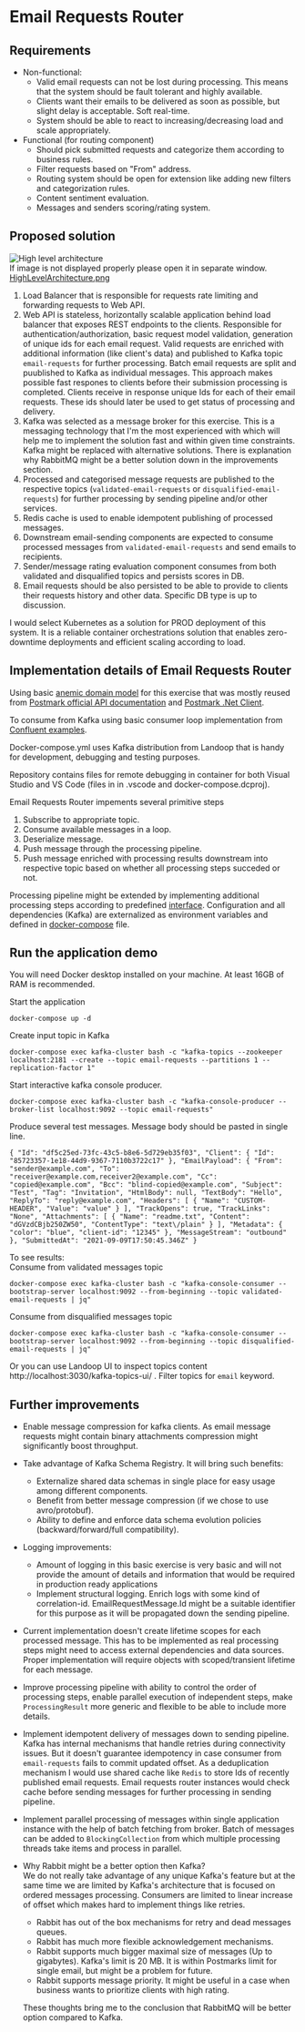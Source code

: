 # Email Requests Router

## Requirements
- Non-functional:
    - Valid email requests can not be lost during processing. This means that the system should be fault tolerant and highly available.
    - Clients want their emails to be delivered as soon as possible, but slight delay is acceptable. Soft real-time.
    - System should be able to react to increasing/decreasing load and scale appropriately.
- Functional (for routing component)
    - Should pick submitted requests and categorize them according to business rules.
    - Filter requests based on "From" address.
    - Routing system should be open for extension like adding new filters and categorization rules.
    - Content sentiment evaluation.
    - Messages and senders scoring/rating system.

## Proposed solution
![High level architecture](documentation/resources/HighLevelArchitecture.png)  
If image is not displayed properly please open it in separate window. [HighLevelArchitecture.png](https://github.com/Lildan/email-requests-router/blob/master/documentation/resources/HighLevelArchitecture.png)

1. Load Balancer that is responsible for requests rate limiting and forwarding requests to Web API.
2. Web API is stateless, horizontally scalable application behind load balancer that exposes REST endpoints to the clients. Responsible for authentication/authorization, basic request model validation, generation of unique ids for each email request. Valid requests are enriched with additional information (like client's data) and published to Kafka topic `email-requests` for further processing. Batch email requests are split and puublished to Kafka as individual messages. This approach makes possible fast respones to clients before their submission processing is completed. Clients receive in response unique Ids for each of their email requests. These ids should later be used to get status of processing and delivery.  
3. Kafka was selected as a message broker for this exercise. This is a messaging technology that I'm the most experienced with which will help me to implement the solution fast and within given time constraints. Kafka might be replaced with alternative solutions. There is explanation why RabbitMQ might be a better solution down in the improvements section.
4. Processed and categorised message requests are published to the respective topics (`validated-email-requests` or `disqualified-email-requests`) for further processing by sending pipeline and/or other services.
5. Redis cache is used to enable idempotent publishing of processed messages.
6. Downstream email-sending components are expected to consume processed messages from `validated-email-requests` and send emails to recipients.
7. Sender/message rating evaluation component consumes from both validated and disqualified topics and persists scores in DB.
8. Email requests should be also persisted to be able to provide to clients their requests history and other data. Specific DB type is up to discussion.

I would select Kubernetes as a solution for PROD deployment of this system. It is a reliable container orchestrations solution that enables  zero-downtime deployments and efficient scaling according to load.

## Implementation details of Email Requests Router
Using basic [anemic domain model](src/EmailRequestsRouter/Domain) for this exercise that was mostly reused from [Postmark official API documentation](https://postmarkapp.com/developer/api/email-api#send-a-single-email) and [Postmark .Net Client](https://github.com/wildbit/postmark-dotnet/tree/master/src/Postmark/Model).  

To consume from Kafka using basic consumer loop implementation from [Confluent examples](https://github.com/confluentinc/confluent-kafka-dotnet/tree/master/examples/Web).

Docker-compose.yml uses Kafka distribution from Landoop that is handy for development, debugging and testing purposes.  

Repository contains files for remote debugging in container for both Visual Studio and VS Code (files in in .vscode and docker-compose.dcproj).

Email Requests Router impements several primitive steps
1. Subscribe to appropriate topic.
2. Consume available messages in a loop.  
3. Deserialize message.
4. Push message through the processing pipeline.
5. Push message enriched with processing results downstream into respective topic based on whether all processing steps succeded or not.

Processing pipeline might be extended by implementing additional processing steps according to predefined [interface](src/EmailRequestsRouter/IProcessingStep).
Configuration and all dependencies (Kafka) are externalized as environment variables and defined in [docker-compose](docker-compose.yml) file.

## Run the application demo 
You will need Docker desktop installed on your machine. At least 16GB of RAM is recommended.  

Start the application
```
docker-compose up -d
```
Create input topic in Kafka
```
docker-compose exec kafka-cluster bash -c "kafka-topics --zookeeper localhost:2181 --create --topic email-requests --partitions 1 --replication-factor 1"
```
Start interactive kafka console producer. 
```
docker-compose exec kafka-cluster bash -c "kafka-console-producer --broker-list localhost:9092 --topic email-requests"
```
Produce several test messages. Message body should be pasted in single line.
```
{ "Id": "df5c25ed-73fc-43c5-b8e6-5d729eb35f03", "Client": { "Id": "85723357-1e18-44d9-9367-7110b3722c17" }, "EmailPayload": { "From": "sender@example.com", "To": "receiver@example.com,receiver2@example.com", "Cc": "copied@example.com", "Bcc": "blind-copied@example.com", "Subject": "Test", "Tag": "Invitation", "HtmlBody": null, "TextBody": "Hello", "ReplyTo": "reply@example.com", "Headers": [ { "Name": "CUSTOM-HEADER", "Value": "value" } ], "TrackOpens": true, "TrackLinks": "None", "Attachments": [ { "Name": "readme.txt", "Content": "dGVzdCBjb250ZW50", "ContentType": "text\/plain" } ], "Metadata": { "color": "blue", "client-id": "12345" }, "MessageStream": "outbound" }, "SubmittedAt": "2021-09-09T17:50:45.346Z" }
```

To see results:  
Consume from validated messages topic
```
docker-compose exec kafka-cluster bash -c "kafka-console-consumer --bootstrap-server localhost:9092 --from-beginning --topic validated-email-requests | jq"
```
Consume from disqualified messages topic
```
docker-compose exec kafka-cluster bash -c "kafka-console-consumer --bootstrap-server localhost:9092 --from-beginning --topic disqualified-email-requests | jq"
```
Or you can use Landoop UI to inspect topics content http://localhost:3030/kafka-topics-ui/ . Filter topics for `email` keyword.

## Further improvements

- Enable message compression for kafka clients. As email message requests might contain binary attachments compression might significantly boost throughput.
- Take advantage of Kafka Schema Registry. It will bring such benefits:
    - Externalize shared data schemas in single place for easy usage among different components.
    - Benefit from better message compression (if we chose to use avro/protobuf).
    - Ability to define and enforce data schema evolution policies (backward/forward/full compatibility).
- Logging improvements: 
    - Amount of logging in this basic exercise is very basic and will not provide the amount of details and information that would be required in production ready applications
    - Implement structural logging. Enrich logs with some kind of correlation-id. EmailRequestMessage.Id might be a suitable identifier for this purpose as it will be propagated down the sending pipeline.
- Current implementation doesn't create lifetime scopes for each processed message. This has to be implemented as real processing steps might need to access external dependencies and data sources. Proper implementation will require objects with scoped/transient lifetime for each message.
- Improve processing pipeline with ability to control the order of processing steps, enable parallel execution of independent steps, make `ProcessingResult` more generic and flexible to be able to include more details.
- Implement idempotent delivery of messages down to sending pipeline. Kafka has internal mechanisms that handle retries during connectivity issues. But it doesn't guarantee idempotency in case consumer from `email-requests` fails to commit updated offset. As a deduplication mechanism I would use shared cache like `Redis` to store Ids of recently published email requests. Email requests router instances would check cache before sending messages for further processing in sending pipeline.
- Implement parallel processing of messages within single application instance with the help of batch fetching from broker. Batch of messages can be added to `BlockingCollection` from which multiple processing threads take items and process in parallel.
- Why Rabbit might be a better option then Kafka?  
  We do not really take advantage of any unique Kafka's feature but at the same time we are limited by Kafka's architecture that is focused on ordered messages processing. Consumers are limited to linear increase of offset which makes hard to implement things like retries.
    - Rabbit has out of the box mechanisms for retry and dead messages queues.
    - Rabbit has much more flexible acknowledgement mechanisms.
    - Rabbit supports much bigger maximal size of messages (Up to gigabytes). Kafka's limit is 20 MB. It is  within Postmarks limit for single email, but might be a problem for future.
    - Rabbit supports message priority. It might be useful in a case when business wants to prioritize clients with high rating.  
 
  These thoughts bring me to the conclusion that RabbitMQ will be better option compared to Kafka.